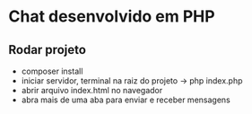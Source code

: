 # Chat desenvolvido em PHP

## Rodar projeto

- composer install
- iniciar servidor, terminal na raiz do projeto -> php index.php
- abrir arquivo index.html no navegador
- abra mais de uma aba para enviar e receber mensagens
